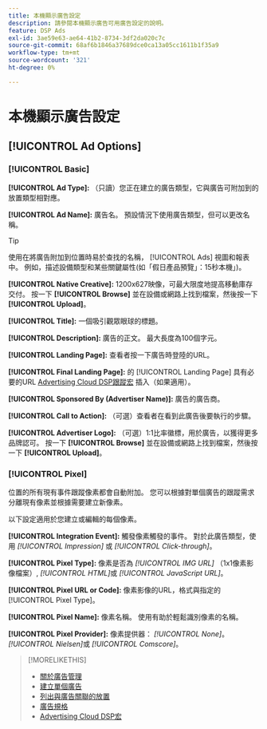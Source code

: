 ```yaml
---
title: 本機顯示廣告設定
description: 請參閱本機顯示廣告可用廣告設定的說明。
feature: DSP Ads
exl-id: 3ae59e63-ae64-41b2-8734-3df2da020c7c
source-git-commit: 68af6b1846a37689dce0ca13a05cc1611b1f35a9
workflow-type: tm+mt
source-wordcount: '321'
ht-degree: 0%

---
```


# 本機顯示廣告設定

## [!UICONTROL Ad Options]

### [!UICONTROL Basic]

**[!UICONTROL Ad Type]:** （只讀）您正在建立的廣告類型，它與廣告可附加到的放置類型相對應。

**[!UICONTROL Ad Name]:** 廣告名。 預設情況下使用廣告類型，但可以更改名稱。

>[!TIP]
>
> 使用在將廣告附加到位置時易於查找的名稱， [!UICONTROL Ads] 視圖和報表中。 例如，描述設備類型和某些關鍵屬性(如「假日產品預覽」：15秒本機」)。

**[!UICONTROL Native Creative]:** 1200x627映像，可最大限度地提高移動庫存交付。 按一下 **[!UICONTROL Browse]** 並在設備或網路上找到檔案，然後按一下 **[!UICONTROL Upload]**。

**[!UICONTROL Title]:** 一個吸引觀眾眼球的標題。

**[!UICONTROL Description]:** 廣告的正文。 最大長度為100個字元。

**[!UICONTROL Landing Page]:** 查看者按一下廣告時登陸的URL。

**[!UICONTROL Final Landing Page]:** 的 [!UICONTROL Landing Page] 具有必要的URL [Advertising Cloud DSP跟蹤宏](/help/dsp/campaign-management/macros.md) 插入（如果適用）。

**[!UICONTROL Sponsored By (Advertiser Name)]:** 廣告的廣告商。

**[!UICONTROL Call to Action]:** （可選）查看者在看到此廣告後要執行的步驟。

**[!UICONTROL Advertiser Logo]:** （可選）1:1比率徽標，用於廣告，以獲得更多品牌認可。 按一下 **[!UICONTROL Browse]** 並在設備或網路上找到檔案，然後按一下 **[!UICONTROL Upload]**。

### [!UICONTROL Pixel]

位置的所有現有事件跟蹤像素都會自動附加。 您可以根據對單個廣告的跟蹤需求分離現有像素並根據需要建立新像素。

以下設定適用於您建立或編輯的每個像素。

**[!UICONTROL Integration Event]:** 觸發像素觸發的事件。 對於此廣告類型，使用 *[!UICONTROL Impression]* 或 *[!UICONTROL Click-through]*。

**[!UICONTROL Pixel Type]:** 像素是否為 *[!UICONTROL IMG URL]* （1x1像素影像檔案）, *[!UICONTROL HTML]*&#x200B;或 *[!UICONTROL JavaScript URL]*。

**[!UICONTROL Pixel URL or Code]:** 像素影像的URL，格式與指定的 [!UICONTROL Pixel Type]。

**[!UICONTROL Pixel Name]:** 像素名稱。 使用有助於輕鬆識別像素的名稱。

**[!UICONTROL Pixel Provider]:** 像素提供器： *[!UICONTROL None]*。 *[!UICONTROL Nielsen]*&#x200B;或 *[!UICONTROL Comscore]*。

>[!MORELIKETHIS]
>
>* [關於廣告管理](ad-about.md)
>* [建立單個廣告](ad-create.md)
>* [列出與廣告關聯的放置](/help/dsp/campaign-management/ads/ad-list-placements.md)
>* [廣告規格](/help/dsp/assets/ad-specs.pdf)
>* [Advertising Cloud DSP宏](/help/dsp/campaign-management/macros.md)

